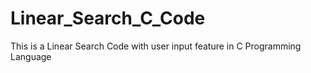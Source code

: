 # Linear_Search_C_Code
This is a Linear Search Code with user input feature in C Programming Language
